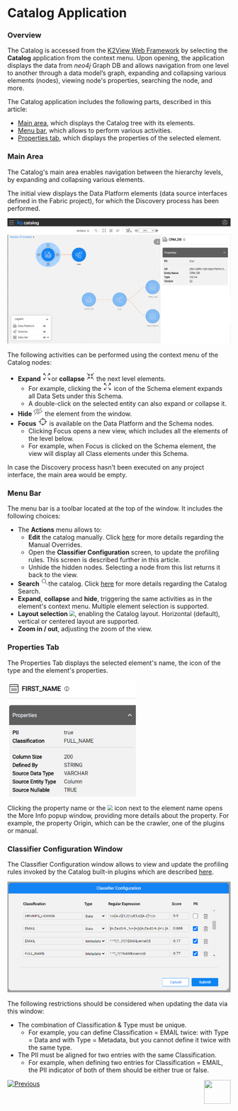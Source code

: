 # Catalog Application

### Overview

The Catalog is accessed from the [K2View Web Framework](/articles/30_web_framework/01_web_framework_overview.md) by selecting the **Catalog** application from the context menu. Upon opening, the application displays the data from *neo4j* Graph DB and allows navigation from one level to another through a data model’s graph, expanding and collapsing various elements (nodes), viewing node's properties, searching the node, and more.

The Catalog application includes the following parts, described in this article:

* [Main area](05_catalog_app.md#main-area), which displays the Catalog tree with its elements.
* [Menu bar](05_catalog_app.md#menu-bar), which allows to perform various activities. 
* [Properties tab](05_catalog_app.md#properties-tab), which displays the properties of the selected element.

### Main Area

The Catalog's main area enables navigation between the hierarchy levels, by expanding and collapsing various elements.

The initial view displays the Data Platform elements (data source interfaces defined in the Fabric project), for which the Discovery process has been performed.

<img src="images/catalog_app.png" style="zoom:75%;" />

The following activities can be performed using the context menu of the Catalog nodes:

* **Expand** <img src="images/expand.png" style="zoom:75%;" />or **collapse** <img src="images/collapse.png" style="zoom:75%;" /> the next level elements. 
  * For example, clicking the <img src="images/expand.png" style="zoom:75%;" /> icon of the Schema element expands all Data Sets under this Schema. 
  * A double-click on the selected entity can also expand or collapse it.
* **Hide** <img src="images/hide.png" style="zoom:75%;" /> the element from the window.
* **Focus** <img src="images/focus.png" style="zoom:75%;" /> is available on the Data Platform and the Schema nodes. 
  * Clicking Focus opens a new view, which includes all the elements of the level below. 
  * For example, when Focus is clicked on the Schema element, the view will display all Class elements under this Schema.

In case the Discovery process hasn't been executed on any project interface, the main area would be empty. 

### Menu Bar

The menu bar is a toolbar located at the top of the window. It includes the following choices:

* The **Actions** menu allows to:
  * **Edit** the catalog manually. Click [here](07_manual_overrides.md) for more details regarding the Manual Overrides.
  * Open the **Classifier Configuration** screen, to update the profiling rules. This screen is described further in this article. 
  * Unhide the hidden nodes. Selecting a node from this list returns it back to the view.
* **Search** <img src="images/search.png" style="zoom:75%;" />the catalog. Click [here](08_search_catalog.md) for more details regarding the Catalog Search. 
* **Expand**, **collapse** and **hide**, triggering the same activities as in the element's context menu. Multiple element selection is supported.  
* **Layout selection** <img src="images/layout.png" style="zoom:75%;" />, enabling the Catalog layout. Horizontal (default), vertical or centered layout are supported.
* **Zoom in / out**, adjusting the zoom of the view.

### Properties Tab

The Properties Tab displays the selected element's name, the icon of the type and the element's  properties.

<img src="images/properties.png" style="zoom:75%;" />

Clicking the property name or the <img src="images/info.png" style="zoom:75%;"/> icon next to the element name opens the More Info popup window, providing more details about the property. For example, the property Origin, which can be the crawler, one of the plugins or manual.

### Classifier Configuration Window

The Classifier Configuration window allows to view and update the profiling rules invoked by the Catalog built-in plugins which are described [here](04_plugin_framework.md#built-in-plugins).

<img src="images/classifier.png" style="zoom:75%;" />

The following restrictions should be considered when updating the data via this window:

* The combination of Classification & Type must be unique.
  * For example, you can define Classification = EMAIL twice: with Type = Data and with Type = Metadata, but you cannot define it twice with the same type.
* The PII must be aligned for two entries with the same Classification.
  * For example, when defining two entries for Classification = EMAIL, the PII indicator of both of them should be either true or false.





[![Previous](/articles/images/Previous.png)](04a_catalog_integration_with_fabric.md)[<img align="right" width="60" height="54" src="/articles/images/Next.png">](06_catalog_versioning.md) 


